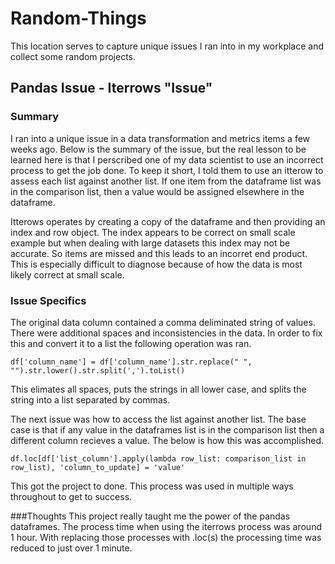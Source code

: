 # Random-Things
This location serves to capture unique issues I ran into in my workplace and collect some random projects. 

## Pandas Issue - Iterrows "Issue"
### Summary
I ran into a unique issue in a data transformation and metrics items a few weeks ago. Below is the summary of the issue, but the real lesson to be learned here is that I perscribed one of my data scientist to use an incorrect process to get the job done. To keep it short, I told them to use an itterow to assess each list against another list. If one item from the dataframe list was in the comparison list, then a value would be assigned elsewhere in the dataframe. 

Itterows operates by creating a copy of the dataframe and then providing an index and row object. The index appears to be correct on small scale example but when dealing with large datasets this index may not be accurate. So items are missed and this leads to an incorret end product. This is especially difficult to diagnose because of how the data is most likely correct at small scale. 

### Issue Specifics
The original data column contained a comma deliminated string of values. There were additional spaces and inconsistencies in the data. In order to fix this and convert it to a list the following operation was ran. 
```
df['column_name'] = df['column_name'].str.replace(" ", "").str.lower().str.split(',').toList()
```
This elimates all spaces, puts the strings in all lower case, and splits the string into a list separated by commas.

The next issue was how to access the list against another list. The base case is that if any value in the dataframes list is in the comparison list then a different column recieves a value. The below is how this was accomplished.

```
df.loc[df['list_column'].apply(lambda row_list: comparison_list in row_list), 'column_to_update] = 'value'
```
This got the project to done. This process was used in multiple ways throughout to get to success.

###Thoughts
This project really taught me the power of the pandas dataframes. The process time when using the iterrows process was around 1 hour. With replacing those processes with .loc(s) the processing time was reduced to just over 1 minute.

